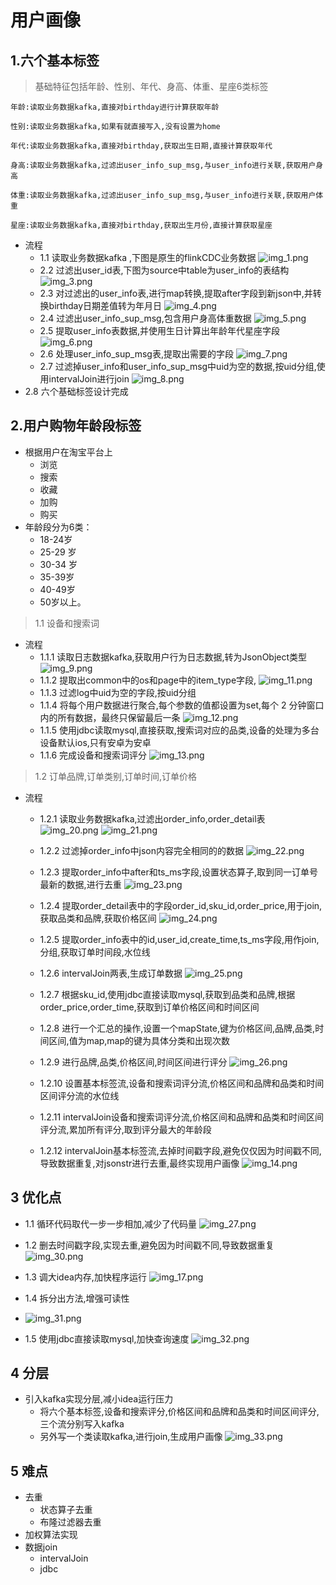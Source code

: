 # 用户画像
## 1.六个基本标签
>基础特征包括年龄、性别、年代、身高、体重、星座6类标签 
```
年龄:读取业务数据kafka,直接对birthday进行计算获取年龄 

性别:读取业务数据kafka,如果有就直接写入,没有设置为home

年代:读取业务数据kafka,直接对birthday,获取出生日期,直接计算获取年代

身高:读取业务数据kafka,过滤出user_info_sup_msg,与user_info进行关联,获取用户身高

体重:读取业务数据kafka,过滤出user_info_sup_msg,与user_info进行关联,获取用户体重

星座:读取业务数据kafka,直接对birthday,获取出生月份,直接计算获取星座

```
- 流程
  - 1.1 读取业务数据kafka ,下图是原生的flinkCDC业务数据
![img_1.png](img_1.png)
  - 2.2 过滤出user_id表,下图为source中table为user_info的表结构
  ![img_3.png](img_3.png)
  - 2.3 对过滤出的user_info表,进行map转换,提取after字段到新json中,并转换birthday日期差值转为年月日
  ![img_4.png](img_4.png)
  - 2.4 过滤出user_info_sup_msg,包含用户身高体重数据
  ![img_5.png](img_5.png)
  - 2.5 提取user_info表数据,并使用生日计算出年龄年代星座字段
  ![img_6.png](img_6.png)
  - 2.6 处理user_info_sup_msg表,提取出需要的字段
  ![img_7.png](img_7.png)
  - 2.7 过滤掉user_info和user_info_sup_msg中uid为空的数据,按uid分组,使用intervalJoin进行join
  ![img_8.png](img_8.png)
- 2.8 六个基础标签设计完成

## 2.用户购物年龄段标签
- 根据用户在淘宝平台上
  - 浏览
  - 搜索
  - 收藏
  - 加购
  - 购买
- 年龄段分为6类：
   - 18-24岁 
   - 25-29 岁
   - 30-34 岁
   - 35-39岁
   - 40-49岁
   - 50岁以上。
> 1.1 设备和搜索词
- 流程
  - 1.1.1 读取日志数据kafka,获取用户行为日志数据,转为JsonObject类型
  ![img_9.png](img_9.png)
  - 1.1.2 提取出common中的os和page中的item_type字段,
  ![img_11.png](img_11.png)
  - 1.1.3 过滤log中uid为空的字段,按uid分组
  - 1.1.4 将每个用户数据进行聚合,每个参数的值都设置为set,每个 2 分钟窗口内的所有数据，最终只保留最后一条
  ![img_12.png](img_12.png)
  - 1.1.5 使用jdbc读取mysql,直接获取,搜索词对应的品类,设备的处理为多台设备默认ios,只有安卓为安卓
  - 1.1.6 完成设备和搜索词评分
  ![img_13.png](img_13.png)





> 1.2 订单品牌,订单类别,订单时间,订单价格
- 流程
  - 1.2.1 读取业务数据kafka,过滤出order_info,order_detail表
![img_20.png](img_20.png)
![img_21.png](img_21.png)
  - 1.2.2 过滤掉order_info中json内容完全相同的的数据
![img_22.png](img_22.png)
  - 1.2.3 提取order_info中after和ts_ms字段,设置状态算子,取到同一订单号最新的数据,进行去重
![img_23.png](img_23.png)
  - 1.2.4 提取order_detail表中的字段order_id,sku_id,order_price,用于join,获取品类和品牌,获取价格区间
![img_24.png](img_24.png)
  - 1.2.5 提取order_info表中的id,user_id,create_time,ts_ms字段,用作join,分组,获取订单时间段,水位线

  - 1.2.6 intervalJoin两表,生成订单数据
![img_25.png](img_25.png)
  - 1.2.7 根据sku_id,使用jdbc直接读取mysql,获取到品类和品牌,根据order_price,order_time,获取到订单价格区间和时间区间

  - 1.2.8 进行一个汇总的操作,设置一个mapState,键为价格区间,品牌,品类,时间区间,值为map,map的键为具体分类和出现次数

  - 1.2.9 进行品牌,品类,价格区间,时间区间进行评分
![img_26.png](img_26.png)
  - 1.2.10 设置基本标签流,设备和搜索词评分流,价格区间和品牌和品类和时间区间评分流的水位线

  - 1.2.11 intervalJoin设备和搜索词评分流,价格区间和品牌和品类和时间区间评分流,累加所有评分,取到评分最大的年龄段

  - 1.2.12 intervalJoin基本标签流,去掉时间戳字段,避免仅仅因为时间戳不同,导致数据重复,对jsonstr进行去重,最终实现用户画像
  ![img_14.png](img_14.png)
## 3 优化点 
- 1.1 循环代码取代一步一步相加,减少了代码量
![img_27.png](img_27.png)
- 1.2 删去时间戳字段,实现去重,避免因为时间戳不同,导致数据重复
![img_30.png](img_30.png)
- 1.3 调大idea内存,加快程序运行
  ![img_17.png](img_17.png)

- 1.4 拆分出方法,增强可读性
- ![img_31.png](img_31.png)
- 1.5 使用jdbc直接读取mysql,加快查询速度
![img_32.png](img_32.png)
## 4 分层
- 引入kafka实现分层,减小idea运行压力
  - 将六个基本标签,设备和搜索评分,价格区间和品牌和品类和时间区间评分,三个流分别写入kafka
  - 另外写一个类读取kafka,进行join,生成用户画像
![img_33.png](img_33.png)
## 5 难点
- 去重
  - 状态算子去重
  - 布隆过滤器去重
- 加权算法实现
- 数据join
  - intervalJoin
  - jdbc

